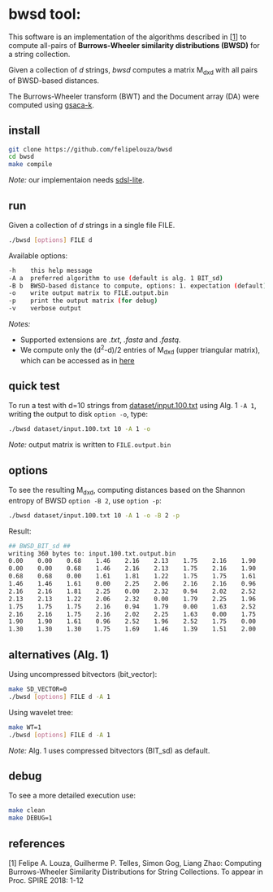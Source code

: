 # bwsd tool: 

This software is an implementation of the algorithms described in \[[1](https://github.com/felipelouza/bwsd#references)\] to compute all-pairs of **Burrows-Wheeler similarity distributions (BWSD)** for a string collection.

Given a collection of _d_ strings, _bwsd_ computes a matrix M<sub>dxd</sub> with all pairs of BWSD-based distances.

The Burrows-Wheeler transform (BWT) and the Document array (DA) were computed using [gsaca-k](https://github.com/felipelouza/gsa-is/).

## install

```sh
git clone https://github.com/felipelouza/bwsd
cd bwsd
make compile
```

_Note:_ our implementaion needs [sdsl-lite](https://github.com/simongog/sdsl-lite).

## run

Given a collection of _d_ strings in a single file FILE.

```sh
./bwsd [options] FILE d
```

Available options:

```sh
-h    this help message
-A a  preferred algorithm to use (default is alg. 1 BIT_sd)
-B b  BWSD-based distance to compute, options: 1. expectation (default), 2. shannon entropy
-o    write output matrix to FILE.output.bin
-p    print the output matrix (for debug)
-v    verbose output
```
_Notes:_ 
- Supported extensions are _.txt_, _.fasta_ and _.fastq_.
- We compute only the (d<sup>2</sup>-d)/2 entries of M<sub>dxd</sub> (upper triangular matrix), which can be accessed as in [here](https://github.com/felipelouza/bwsd/blob/master/main.cpp#L312)


## quick test

To run a test with d=10 strings from [dataset/input.100.txt](https://github.com/felipelouza/bwsd/blob/master/dataset/input.100.txt) using Alg. 1 `-A 1`, writing the output to disk `option -o`, type:

```sh
./bwsd dataset/input.100.txt 10 -A 1 -o
```
_Note:_ output matrix is written to `FILE.output.bin`

## options

To see the resulting M<sub>dxd</sub>, computing distances based on the Shannon entropy of BWSD `option -B 2`, use `option -p`:

```sh
./bwsd dataset/input.100.txt 10 -A 1 -o -B 2 -p
```

Result:

```sh
## BWSD_BIT_sd ##
writing 360 bytes to: input.100.txt.output.bin
0.00	0.00	0.68	1.46	2.16	2.13	1.75	2.16	1.90	1.30	
0.00	0.00	0.68	1.46	2.16	2.13	1.75	2.16	1.90	1.30	
0.68	0.68	0.00	1.61	1.81	1.22	1.75	1.75	1.61	1.30	
1.46	1.46	1.61	0.00	2.25	2.06	2.16	2.16	0.96	1.75	
2.16	2.16	1.81	2.25	0.00	2.32	0.94	2.02	2.52	1.69	
2.13	2.13	1.22	2.06	2.32	0.00	1.79	2.25	1.96	1.46	
1.75	1.75	1.75	2.16	0.94	1.79	0.00	1.63	2.52	1.39	
2.16	2.16	1.75	2.16	2.02	2.25	1.63	0.00	1.75	1.51	
1.90	1.90	1.61	0.96	2.52	1.96	2.52	1.75	0.00	2.00	
1.30	1.30	1.30	1.75	1.69	1.46	1.39	1.51	2.00	0.00	
```

## alternatives (Alg. 1)

Using uncompressed bitvectors (bit\_vector):

```sh
make SD_VECTOR=0
./bwsd [options] FILE d -A 1
```

Using wavelet tree:

```sh
make WT=1
./bwsd [options] FILE d -A 1
```

_Note:_ Alg. 1 uses compressed bitvectors (BIT\_sd) as default.

## debug

To see a more detailed execution use:

```sh
make clean
make DEBUG=1
```

## references

\[1\] 
Felipe A. Louza, Guilherme P. Telles, Simon Gog, Liang Zhao: 
Computing Burrows-Wheeler Similarity Distributions for String Collections. To appear in Proc. SPIRE 2018: 1-12 


